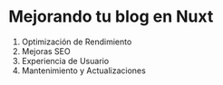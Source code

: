 # Mejorando tu blog en Nuxt

1. Optimización de Rendimiento
1. Mejoras SEO
1. Experiencia de Usuario
1. Mantenimiento y Actualizaciones
